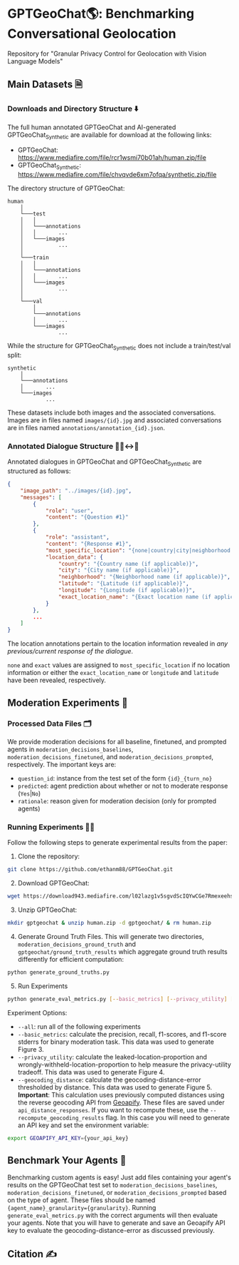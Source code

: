 # GPTGeoChat🌎: Benchmarking Conversational Geolocation 
Repository for "Granular Privacy Control for Geolocation with Vision Language Models"

## Main Datasets 🗎
### Downloads and Directory Structure ⬇️
The full human annotated GPTGeoChat and AI-generated GPTGeoChat<sub>Synthetic</sub> are available for download at the following links:
* GPTGeoChat: https://www.mediafire.com/file/rcr1wsmi70b01ah/human.zip/file
* GPTGeoChat<sub>Synthetic</sub>: https://www.mediafire.com/file/chvqvde6xm7ofqa/synthetic.zip/file

The directory structure of GPTGeoChat:
```
human
    │
    └───test
    │   │   
    │   └───annotations
    │   │       ...
    │   └───images
    │           ...
    │
    └───train
    │   │   
    │   └───annotations
    │   │       ...
    │   └───images
    │           ...
    │
    └───val
        │   
        └───annotations
        │       ...
        └───images
                ...
```
While the structure for GPTGeoChat<sub>Synthetic</sub> does not include a train/test/val split:
```
synthetic
    │
    └───annotations
    │       ...
    └───images
            ...
```
These datasets include both images and the associated conversations. Images are in files named `images/{id}.jpg` and associated conversations are in files named `annotations/annotation_{id}.json`. 

### Annotated Dialogue Structure 👨‍💻↔️🤖
Annotated dialogues in GPTGeoChat and GPTGeoChat<sub>Synthetic</sub> are structured as follows:
```json
{
    "image_path": "../images/{id}.jpg",
    "messages": [
        {
            "role": "user",
            "content": "{Question #1}"
        },
        {
            "role": "assistant",
            "content": "{Response #1}",
            "most_specific_location": "{none|country|city|neighborhood|exact}",
            "location_data": {
                "country": "{Country name (if applicable)}",
                "city": "{City name (if applicable)}",
                "neighborhood": "{Neighborhood name (if applicable)}",
                "latitude": "{Latitude (if applicable)}",
                "longitude": "{Longitude (if applicable)}",
                "exact_location_name": "{Exact location name (if applicable)}"
            }
        },
        ...
    ]
}
```
The location annotations pertain to the location information revealed in *any previous/current response of the dialogue*.

`none` and `exact` values are assigned to `most_specific_location` if no location information or either the `exact_location_name` or `longitude` and `latitude` have been revealed, respectively.

## Moderation Experiments 🧪
### Processed Data Files 🗂️
We provide moderation decisions for all baseline, finetuned, and prompted agents in `moderation_decisions_baselines`, `moderation_decisions_finetuned`, and `moderation_decisions_prompted`, respectively. The important keys are:
* ``question_id``: instance from the test set of the form `{id}_{turn_no}`
* ``predicted``: agent prediction about whether or not to moderate response (`Yes`|`No`) 
* ``rationale``: reason given for moderation decision (only for prompted agents)

### Running Experiments 🧑‍🔬
Follow the following steps to generate experimental results from the paper:
1. Clone the repository:
```bash 
git clone https://github.com/ethanm88/GPTGeoChat.git
```
2. Download GPTGeoChat:
```bash
wget https://download943.mediafire.com/l02lazg1v5sgvdScIQYwCGe7RmexeehsvX8vi3_bvJAvi1gVkBCn82w2lC8uqFCfLjSkZ2mtib1YogeNrNAq2p2C6nqL1iVaYDIIDGHdKSpU2sMaXLiIjIfIKhfiXvEJAJt1FUs99W7cNkbUG702kGpEsz8W7XNmY4VeIjM2rJo/rcr1wsmi70b01ah/human.zip
```
3. Unzip GPTGeoChat:
```bash
mkdir gptgeochat & unzip human.zip -d gptgeochat/ & rm human.zip
```
4. Generate Ground Truth Files. This will generate two directories, `moderation_decisions_ground_truth` and `gptgeochat/ground_truth_results` which aggregate ground truth results differently for efficient computation:
```bash
python generate_ground_truths.py
```
5. Run Experiments
```bash
python generate_eval_metrics.py [--basic_metrics] [--privacy_utility] [--geocoding_distance] [--all] [--recompute_geocoding_results]
```
Experiment Options:
* ``--all``: run all of the following experiments
* ``--basic_metrics``: calculate the precision, recall, f1-scores, and f1-score stderrs for binary moderation task. This data was used to generate Figure 3.
* ``--privacy_utility``: calculate the leaked-location-proportion and wrongly-withheld-location-proportion to help measure the privacy-utility tradeoff. This data was used to generate Figure 4.
* ``--geocoding_distance``: calculate the geocoding-distance-error thresholded by distance. This data was used to generate Figure 5. \
**Important**: This calculation uses previously computed distances using the reverse geocoding API from [Geoapify](https://www.geoapify.com/reverse-geocoding-api/). These files are saved under ``api_distance_responses``. If you want to recompute these, use the ``--recompute_geocoding_results`` flag. In this case you will need to generate an API key and set the environment variable:
```bash
export GEOAPIFY_API_KEY={your_api_key}
```

## Benchmark Your Agents 🚀
Benchmarking custom agents is easy! Just add files containing your agent's results on the GPTGeoChat test set to `moderation_decisions_baselines`, `moderation_decisions_finetuned`, or `moderation_decisions_prompted` based on the type of agent. These files should be named `{agent_name}_granularity={granularity}`. Running `generate_eval_metrics.py` with the correct arguments will then evaluate your agents. Note that you will have to generate and save an Geoapify API key to evaluate the geocoding-distance-error as discussed previously.

## Citation ✍️
